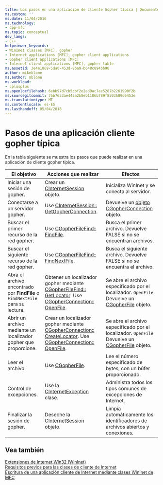 ```yaml
---
title: Los pasos en una aplicación de cliente Gopher típica | Documentos de Microsoft
ms.custom: ''
ms.date: 11/04/2016
ms.technology:
- cpp-mfc
ms.topic: conceptual
dev_langs:
- C++
helpviewer_keywords:
- WinInet classes [MFC], gopher
- Internet applications [MFC], gopher client applications
- Gopher client applications [MFC]
- Internet client applications [MFC], gopher table
ms.assetid: 3e4e1869-5da0-453d-8ba9-b648c894bb90
author: mikeblome
ms.author: mblome
ms.workload:
- cplusplus
ms.openlocfilehash: 6ebb97d7cb5cbf2e2ed9ac7ae5287b2261990f2b
ms.sourcegitcommit: 76b7653ae443a2b8eb1186b789f8503609d6453e
ms.translationtype: MT
ms.contentlocale: es-ES
ms.lasthandoff: 05/04/2018
---
```

# <a name="steps-in-a-typical-gopher-client-application"></a>Pasos de una aplicación cliente gopher típica
En la tabla siguiente se muestra los pasos que puede realizar en una aplicación de cliente gopher típica.  
  
|El objetivo|Acciones que realizar|Efectos|  
|---------------|----------------------|-------------|  
|Iniciar una sesión de gopher.|Crear un [CInternetSession](../mfc/reference/cinternetsession-class.md) objeto.|Inicializa WinInet y se conecta al servidor.|  
|Conectarse a un servidor gopher.|Use [CInternetSession:: GetGopherConnection](../mfc/reference/cinternetsession-class.md#getgopherconnection).|Devuelve un [objeto CGopherConnection](../mfc/reference/cgopherconnection-class.md) objeto.|  
|Buscar el primer recurso de la red gopher.|Use [CGopherFileFind:: FindFile](../mfc/reference/cgopherfilefind-class.md#findfile).|Busca el primer archivo. Devuelve FALSE si no se encuentran archivos.|  
|Buscar el siguiente recurso de la red gopher.|Use [CGopherFileFind:: FindNextFile](../mfc/reference/cgopherfilefind-class.md#findnextfile).|Busca el siguiente archivo. Devuelve FALSE si no se encuentra el archivo.|  
|Abra el archivo encontrado por **FindFile** o `FindNextFile` para su lectura.|Obtener un localizador gopher mediante [CGopherFileFind:: GetLocator](../mfc/reference/cgopherfilefind-class.md#getlocator). Use [CGopherConnection:: OpenFile](../mfc/reference/cgopherconnection-class.md#openfile).|Se abre el archivo especificado por el localizador. `OpenFile` Devuelve un [CGopherFile](../mfc/reference/cgopherfile-class.md) objeto.|  
|Abrir un archivo mediante un localizador gopher que proporcione.|Crear un localizador gopher mediante [CGopherConnection:: CreateLocator](../mfc/reference/cgopherconnection-class.md#createlocator). Use [CGopherConnection:: OpenFile](../mfc/reference/cgopherconnection-class.md#openfile).|Se abre el archivo especificado por el localizador. `OpenFile` Devuelve un [CGopherFile](../mfc/reference/cgopherfile-class.md) objeto.|  
|Leer el archivo.|Use [CGopherFile](../mfc/reference/cgopherfile-class.md).|Lee el número especificado de bytes, con un búfer proporcionado.|  
|Control de excepciones.|Use la [CInternetException](../mfc/reference/cinternetexception-class.md) clase.|Administra todos los tipos comunes de excepciones de Internet.|  
|Finalizar la sesión de gopher.|Deseche la [CInternetSession](../mfc/reference/cinternetsession-class.md) objeto.|Limpia automáticamente los identificadores de archivos abiertos y conexiones.|  
  
## <a name="see-also"></a>Vea también  
 [Extensiones de Internet Win32 (WinInet)](../mfc/win32-internet-extensions-wininet.md)   
 [Requisitos previos para las clases de cliente de Internet](../mfc/prerequisites-for-internet-client-classes.md)   
 [Escritura de una aplicación cliente de Internet mediante clases WinInet de MFC](../mfc/writing-an-internet-client-application-using-mfc-wininet-classes.md)
